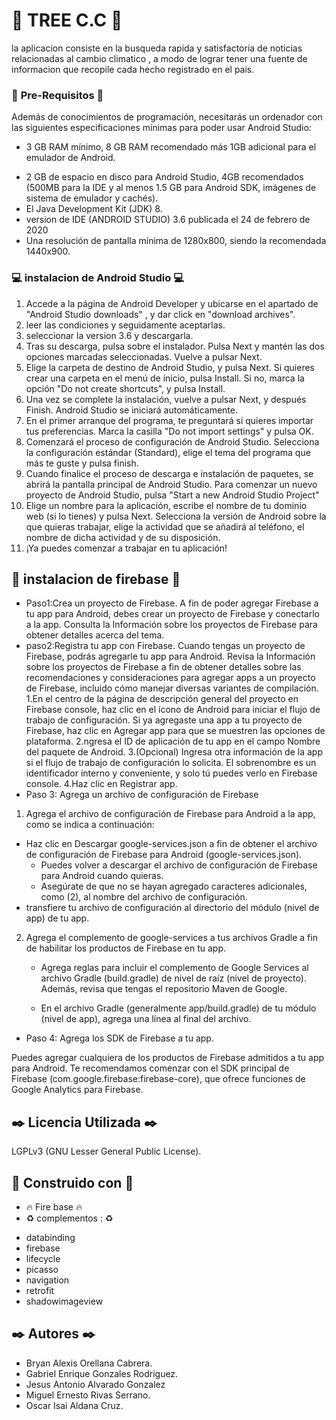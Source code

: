 # :deciduous_tree: TREE C.C :deciduous_tree:
la aplicacion consiste en la busqueda rapida y satisfactoria de noticias relacionadas al cambio climatico , a modo de lograr tener una fuente de informacion que recopile cada hecho registrado en el pais. 

 ### :pencil: **Pre-Requisitos** :pencil:

Además de conocimientos de programación, necesitarás un ordenador con las siguientes especificaciones mínimas para poder usar Android Studio:

* 3 GB RAM mínimo, 8 GB RAM recomendado más 1GB adicional para el emulador de Android.
+ 2 GB de espacio en disco para Android Studio, 4GB recomendados (500MB para la IDE y al menos 1.5 GB para Android SDK, imágenes de sistema de emulador y cachés).
+ El Java Development Kit (JDK) 8.
+ version de IDE (ANDROID STUDIO) 3.6 publicada el 24 de febrero de 2020 
+  Una resolución de pantalla mínima de 1280x800, siendo la recomendada 1440x900.

### :computer: instalacion de Android Studio :computer:
1. Accede a la página de Android Developer y ubicarse en el  apartado de  "Android Studio downloads" , y dar click en "download archives".
2. leer las condiciones y seguidamente aceptarlas.
3. seleccionar la version 3.6 y descargarla. 
4. Tras su descarga, pulsa sobre el instalador. Pulsa Next y mantén las dos opciones marcadas seleccionadas. Vuelve a pulsar Next.
5. Elige la carpeta de destino de Android Studio, y pulsa Next. Si quieres crear una carpeta en el menú de inicio, pulsa Install. Si no, marca la opción "Do not create shortcuts", y pulsa Install.
6. Una vez se complete la instalación, vuelve a pulsar Next, y después Finish. Android Studio se iniciará automáticamente.
7. En el primer arranque del programa, te preguntará si quieres importar tus preferencias. Marca la casilla "Do not import settings" y pulsa OK.
8. Comenzará el proceso de configuración de Android Studio. Selecciona la configuración estándar (Standard), elige el tema del programa que más te guste y pulsa finish.
9. Cuando finalice el proceso de descarga e instalación de paquetes, se abrirá la pantalla principal de Android Studio. Para comenzar un nuevo proyecto de Android Studio, pulsa "Start a new Android Studio Project"
10. Elige un nombre para la aplicación, escribe el nombre de tu dominio web (si lo tienes) y pulsa Next. Selecciona la versión de Android sobre la que quieras trabajar, elige la actividad que se añadirá al teléfono, el nombre de dicha actividad y de su disposición.
11. ¡Ya puedes comenzar a trabajar en tu aplicación!

## :wrench: instalacion de firebase :wrench:
* Paso1:Crea un proyecto de Firebase.
A fin de poder agregar Firebase a tu app para Android, debes crear un proyecto de Firebase y conectarlo a la app. Consulta la Información sobre los proyectos de Firebase para obtener detalles acerca del tema.
* paso2:Registra tu app con Firebase.
Cuando tengas un proyecto de Firebase, podrás agregarle tu app para Android.
Revisa la Información sobre los proyectos de Firebase a fin de obtener detalles sobre las recomendaciones y consideraciones para agregar apps a un proyecto de Firebase, incluido cómo manejar diversas variantes de compilación.
1.En el centro de la página de descripción general del proyecto en Firebase console, haz clic en el ícono de Android para iniciar el flujo de trabajo de configuración.
Si ya agregaste una app a tu proyecto de Firebase, haz clic en Agregar app para que se muestren las opciones de plataforma.
2.ngresa el ID de aplicación de tu app en el campo Nombre del paquete de Android.
3.(Opcional) Ingresa otra información de la app si el flujo de trabajo de configuración lo solicita.
El sobrenombre es un identificador interno y conveniente, y solo tú puedes verlo en Firebase console.
4.Haz clic en Registrar app.
* Paso 3: Agrega un archivo de configuración de Firebase
 1. Agrega el archivo de configuración de Firebase para Android a la app, como se indica a continuación:
   - Haz clic en Descargar google-services.json a fin de obtener el archivo de configuración de Firebase para Android (google-services.json).
      * Puedes volver a descargar el archivo de configuración de Firebase para Android cuando quieras.
       * Asegúrate de que no se hayan agregado caracteres adicionales, como (2), al nombre del archivo de configuración.
   - transfiere tu archivo de configuración al directorio del módulo (nivel de app) de tu app.
 2. Agrega el complemento de google-services a tus archivos Gradle a fin de habilitar los productos de Firebase en tu app.
    - Agrega reglas para incluir el complemento de Google Services al archivo Gradle (build.gradle) de nivel de raíz (nivel de proyecto). Además, revisa que tengas el repositorio Maven de Google.
    
    - En el archivo Gradle (generalmente app/build.gradle) de tu módulo (nivel de app), agrega una línea al final del archivo.
* Paso 4: Agrega los SDK de Firebase a tu app.

Puedes agregar cualquiera de los productos de Firebase admitidos a tu app para Android. Te recomendamos comenzar con el SDK principal de Firebase (com.google.firebase:firebase-core), que ofrece funciones de Google Analytics para Firebase.

## :black_nib: Licencia Utilizada :black_nib:
LGPLv3 (GNU Lesser General Public License).

## :iphone: Construido con :iphone:
* :fire: Fire base :fire:
* :recycle: complementos : :recycle: 
- databinding
 - firebase
- lifecycle
- picasso
- navigation 
 - retrofit
- shadowimageview


## :black_nib: Autores :black_nib: 
* Bryan Alexis Orellana Cabrera.
* Gabriel Enrique Gonzales Rodriguez.
* Jesus Antonio Alvarado Gonzalez
* Miguel Ernesto Rivas Serrano.
* Oscar Isai Aldana Cruz.
